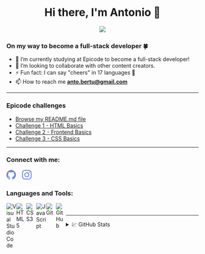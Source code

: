 <h1 align="center">Hi there, I'm Antonio 👋</h1>
<p align="center">
    <img width="125px" src="https://m0n0t0ny.github.io/m0n0t0ny/img/m0n0t0ny.png">
</p>

### On my way to become a full-stack developer 🍀

- 🌱 I’m currently studying at Epicode to become a full-stack developer!
- 🤝 I’m looking to collaborate with other content creators.
- ⚡ Fun fact: I can say "cheers" in 17 languages 🍻
- 📫 How to reach me **<anto.bertu@gmail.com>**

---

### Epicode challenges

- [Browse my README.md file](https://m0n0t0ny.github.io/m0n0t0ny/)
- [Challenge 1 - HTML Basics](https://m0n0t0ny.github.io/m0n0t0ny//epicode/pre-corso/html-basics/index.html)
- [Challenge 2 - Frontend Basics](https://m0n0t0ny.github.io/m0n0t0ny/epicode/pre-corso/frontend-basics/index.html)
- [Challenge 3 - CSS Basics](https://m0n0t0ny.github.io/m0n0t0ny/epicode/pre-corso/css-basics/index.html)

---

### Connect with me:

[![Github](/social-icons/github-icon.png)](https://github.com/m0n0t0ny/)
&nbsp;&nbsp;
[![Insagram](/social-icons/instagram-icon.png)](https://www.instagram.com/bertucc.io/)

### Languages and Tools:

<img align="left" alt="Visual Studio Code" width="26px" src="https://cdn.jsdelivr.net/gh/devicons/devicon/icons/vscode/vscode-original.svg"/>
<img align="left" alt="HTML5" width="26px" src="https://cdn.jsdelivr.net/gh/devicons/devicon/icons/html5/html5-original.svg"/>
<img align="left" alt="CSS3" width="26px" src="https://cdn.jsdelivr.net/gh/devicons/devicon/icons/css3/css3-original.svg"/>
<img align="left" alt="JavaScript" width="26px" src="https://cdn.jsdelivr.net/gh/devicons/devicon/icons/javascript/javascript-original.svg"/>
<img align="left" alt="Git" width="26px" src="https://cdn.jsdelivr.net/gh/devicons/devicon/icons/git/git-original.svg"/>
<img align="left" alt="GitHub" width="26px" src="https://user-images.githubusercontent.com/3369400/139447912-e0f43f33-6d9f-45f8-be46-2df5bbc91289.png" />
<br>

---

<!-- <details> -->

<!-- <summary>:zap: Recent GitHub Activity</summary> -->

<!--START_SECTION:activity-->

<!--END_SECTION:activity-->

<!-- </details> -->

<details>

<summary>💹 GitHub Stats</summary>
<p><img align="center" src="https://github-readme-stats.vercel.app/api?username=m0n0t0ny&show_icons=true&locale=en&bg_color=fff&title_color=7289da&text_color=444&icon_color=7289da" alt="m0n0t0ny" /></p>
<p><img align="center" src="https://github-readme-streak-stats.herokuapp.com?user=m0n0t0ny&hide_border=true&date_format=j%20M%5B%20Y%5D&card_width=470&ring=7289DA&currStreakLabel=444444&border=444444&stroke=444444&sideNums=444444&excludeDaysLabel=444444&dates=444444&currStreakNum=444444&sideLabels=444444&background=FFFFFF" alt="m0n0t0ny" /></p>
<p><img align="center" src="https://github-readme-stats.vercel.app/api/top-langs?username=m0n0t0ny&show_icons=true&locale=en&layout=compact" alt="m0n0t0ny" style="width: 470px;" /></p>

</details>
